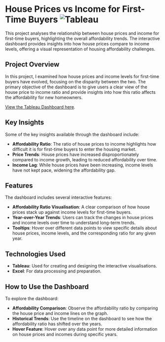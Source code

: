 # House Prices vs Income for First-Time Buyers    ![Tableau](https://img.shields.io/badge/Tableau-E97627.svg?style=for-the-badge&logo=Tableau&logoColor=white)
This project analyses the relationship between house prices and income for first-time buyers, highlighting the overall affordability trends. The interactive dashboard provides insights into how house prices compare to income levels, offering a visual representation of housing affordability challenges.


## Project Overview
In this project, I examined how house prices and income levels for first-time buyers have evolved, focusing on the disparity between the two. The primary objective of the dashboard is to give users a clear view of the house price to income ratio and provide insights into how this ratio affects the affordability for new homeowners.

[View the Tableau Dashboard here](https://public.tableau.com/app/profile/william.hearne/viz/AreHousePricesSurgingAheadofIncomeARegionalComparisonAcrossEnglandandWales_/Dashboard1).



## Key Insights
Some of the key insights available through the dashboard include:

- **Affordability Ratio**: The ratio of house prices to income highlights how difficult it is for first-time buyers to enter the housing market.
- **Price Trends**: House prices have increased disproportionately compared to income growth, leading to reduced affordability over time.
- **Income Lag**: While house prices have been increasing, income levels have not kept pace, widening the affordability gap.

## Features
The dashboard includes several interactive features:

- **Affordability Ratio Visualisation**: A clear comparison of how house prices stack up against income levels for first-time buyers.
- **Year-over-Year Trends**: Users can track the changes in house prices and income levels over time to understand long-term trends.
- **Tooltips**: Hover over different data points to view specific details about house prices, income levels, and the corresponding ratio for any given year.

## Technologies Used
- **Tableau**: Used for creating and designing the interactive visualisations.
- **Excel**: For data processing and preparation.

## How to Use the Dashboard
To explore the dashboard:

- **Affordability Comparison**: Observe the affordability ratio by comparing the house price and income lines on the graph.
- **Historical Trends**: Use the timeline on the dashboard to see how the affordability ratio has shifted over the years.
- **Hover Feature**: Hover over any data point for more detailed information on house prices and incomes during specific years. 
